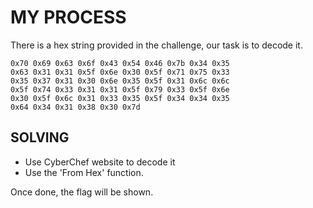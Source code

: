 # MY PROCESS

There is a hex string provided in the challenge, our task is to decode it.
```
0x70 0x69 0x63 0x6f 0x43 0x54 0x46 0x7b 0x34 0x35
0x63 0x31 0x31 0x5f 0x6e 0x30 0x5f 0x71 0x75 0x33
0x35 0x37 0x31 0x30 0x6e 0x35 0x5f 0x31 0x6c 0x6c
0x5f 0x74 0x33 0x31 0x31 0x5f 0x79 0x33 0x5f 0x6e
0x30 0x5f 0x6c 0x31 0x33 0x35 0x5f 0x34 0x34 0x35
0x64 0x34 0x31 0x38 0x30 0x7d
```

## SOLVING
- Use CyberChef website to decode it
- Use the 'From Hex' function.

Once done, the flag will be shown.
